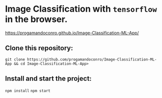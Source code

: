 # Image Classification with ```tensorflow``` in the browser. 

https://progamandoconro.github.io/Image-Classification-ML-App/

## Clone this repository:

```git clone https://github.com/progamandoconro/Image-Classification-ML-App && cd Image-Classification-ML-App>```

## Install and start the project:
```npm install```
```npm start```


